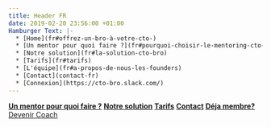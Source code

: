 ```yaml
---
title: Header FR
date: 2019-02-20 23:56:00 +01:00
Hamburger Text: |-
  * [Home](fr#offrez-un-bro-à-votre-cto-)
  * [Un mentor pour quoi faire ?](fr#pourquoi-choisir-le-mentoring-cto-bro)
  * [Notre solution](fr#la-solution-cto-bro)
  * [Tarifs](fr#tarifs)
  * [L'équipe](fr#a-propos-de-nous-les-founders)
  * [Contact](contact-fr)
  * [Connexion](https://cto-bro.slack.com/)
---
```


__[Un mentor pour quoi faire ?](fr#pourquoi-choisir-le-mentoring-cto-bro)__ __[Notre solution](fr#la-solution-cto-bro)__ __[Tarifs](fr#tarifs)__ __[Contact](contact-fr)__ __[Déja membre?](https://cto-bro.slack.com/)__ 
<a href="coach-fr">Devenir Coach</a>

